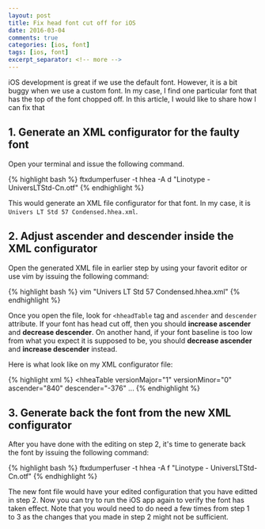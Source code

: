 ```yaml
---
layout: post
title: Fix head font cut off for iOS
date: 2016-03-04
comments: true
categories: [ios, font]
tags: [ios, font]
excerpt_separator: <!-- more -->
---
```


iOS development is great if we use the default font. However, it is a bit buggy when we use a custom font. In my case, I find one particular font that has the top of the font chopped off. In this article, I would like to share how I can fix that

<!-- more -->

## 1. Generate an XML configurator for the faulty font

Open your terminal and issue the following command.

{% highlight bash %}
ftxdumperfuser -t hhea -A d "Linotype - UniversLTStd-Cn.otf"
{% endhighlight %}

This would generate an XML file configurator for that font. In my case, it is ``Univers LT Std 57 Condensed.hhea.xml``.

## 2. Adjust ascender and descender inside the XML configurator

Open the generated XML file in earlier step by using your favorit editor or use vim by issuing the following command:

{% highlight bash %}
vim "Univers LT Std 57 Condensed.hhea.xml"
{% endhighlight %}

Once you open the file, look for ``<hheadTable`` tag and ``ascender`` and ``descender`` attribute. If your font has head cut off, then you should __increase ascender__ and __decrease descender__. On another hand, if your font baseline is too low from what you expect it is supposed to be, you should __decrease ascender__ and __increase descender__ instead.

Here is what look like on my XML configurator file:

{% highlight xml %}
<hheaTable
	versionMajor="1"
	versionMinor="0"
	ascender="840"
	descender="-376"
  ...
{% endhighlight %}

## 3. Generate back the font from the new XML configurator

After you have done with the editing on step 2, it's time to generate back the font by issuing the following command:

{% highlight bash %}
ftxdumperfuser -t hhea -A f "Linotype - UniversLTStd-Cn.otf"
{% endhighlight %}

The new font file would have your edited configuration that you have editted in step 2. Now you can try to run the iOS app again to verify the font has taken effect. Note that you would need to do need a few times from step 1 to 3 as the changes that you made in step 2 might not be sufficient.
